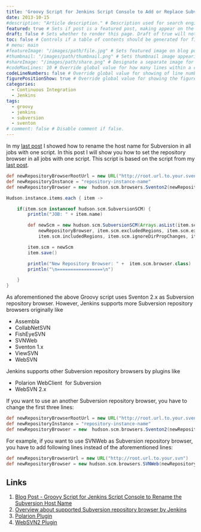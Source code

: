 ```yaml
---
title: 'Groovy Script for Jenkins Script Console to Add or Replace Subversion Repository Browser'
date: 2013-10-15
#description: "Article description." # Description used for search engine.
featured: true # Sets if post is a featured post, making appear on the home page side bar.
draft: false # Sets whether to render this page. Draft of true will not be rendered.
toc: false # Controls if a table of contents should be generated for first-level links automatically.
# menu: main
#featureImage: "/images/path/file.jpg" # Sets featured image on blog post.
#thumbnail: "/images/path/thumbnail.png" # Sets thumbnail image appearing inside card on homepage.
#shareImage: "/images/path/share.png" # Designate a separate image for social media sharing.
#codeMaxLines: 10 # Override global value for how many lines within a code block before auto-collapsing.
codeLineNumbers: false # Override global value for showing of line numbers within code block.
figurePositionShow: true # Override global value for showing the figure label.
categories:
  - Continuous Integration
  - Jenkins
tags:
  - groovy
  - jenkins
  - subversion
  - sventon
# comment: false # Disable comment if false.
---
```


In my [last post](https://blog.sandra-parsick.de/2013/09/01/groovy-script-for-jenkins-script-console-to-rename-the-subversion-host-name/ "Groovy Script for Jenkins Script Console to Rename the Subversion Host Name") I showed how to rename the host name for Subversion in all jobs with one script. In this post I will show you how to set the repository browser in all jobs with one script. This script is based on the script from my [last post](https://blog.sandra-parsick.de/2013/09/01/groovy-script-for-jenkins-script-console-to-rename-the-subversion-host-name/ "Groovy Script for Jenkins Script Console to Rename the Subversion Host Name").

```groovy
def newRepositoryBrowserRootUrl = new URL("http://root.url.to.your.sventon.instance")
def newRepositoryInstance = "repository-instance-name"
def newRepositoryBrowser = new  hudson.scm.browsers.Sventon2(newRepositoryBrowserRootUrl, newRepositoryInstance)

Hudson.instance.items.each { item ->

    if(item.scm instanceof hudson.scm.SubversionSCM) {
        println("JOB: " + item.name)

        def newScm = new hudson.scm.SubversionSCM(Arrays.asList(item.scm.locations), item.scm.workspaceUpdater,
            newRepositoryBrowser, item.scm.excludedRegions, item.scm.excludedUsers, item.scm.excludedRevprop, item.scm.excludedCommitMessages,
            item.scm.includedRegions, item.scm.ignoreDirPropChanges, item.scm.filterChangelog)

        item.scm = newScm
        item.save()

        println("New Repository Browser: " +  item.scm.browser.class)
        println("\n=================\n")

    }
}
```

As aforementioned the above Groovy script uses Sventon 2.x as Subversion repository browser. However, Jenkins supports more Subversion repository browsers originally like

*   Assembla
*   CollabNetSVN
*   FishEyeSVN
*   SVNWeb
*   Sventon 1.x
*   ViewSVN
*   WebSVN

Jenkins supports other Subversion repository browsers by plugins like

*   Polarion WebClient  for Subversion
*   WebSVN 2.x

If you want to use an another Subversion repository browser, you have to change the first three lines:

```groovy
def newRepositoryBrowserRootUrl = new URL("http://root.url.to.your.sventon.instance")
def newRepositoryInstance = "repository-instance-name"
def newRepositoryBrowser = new  hudson.scm.browsers.Sventon2(newRepositoryBrowserRootUrl, newRepositoryInstance)
```

For example, if you want to use SVNWeb as Subversion repository browser, you have to add following lines instead of the aforementioned lines:

```groovy
def newRepositoryBrowserUrl = new URL("http://root.url.to.your.svn")
def newRepositoryBrowser = new hudson.scm.browsers.SVNWeb(newRepositoryBrowserUrl)
```

Links
-----

1.  [Blog Post - Groovy Script for Jenkins Script Console to Rename the Subversion Host Name](https://blog.sandra-parsick.de/2013/09/01/groovy-script-for-jenkins-script-console-to-rename-the-subversion-host-name/ "Groovy Script for Jenkins Script Console to Rename the Subversion Host Name")
2.  [Overview about supported Subversion repository browser by Jenkins](https://github.com/jenkinsci/subversion-plugin/tree/master/src/main/java/hudson/scm/browsers)
3.  [Polarion Plugin](https://wiki.jenkins-ci.org/display/JENKINS/Polarion+Plugin)
4.  [WebSVN2 Plugin](https://wiki.jenkins-ci.org/display/JENKINS/WebSVN2+Plugin)
